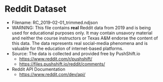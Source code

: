 # Reddit Dataset
* Filename: RC_2019-02-01_trimmed.ndjson
* WARNING: This file contains **real** Reddit data from 2019 and is being used
for educational purposes only.   It may contain unsavory material and 
neither the course instructors or Texas A&M endorse the content of this data.
The data represents real social-media phenomena and is valuable for the 
education of internet-based platforms.
* Source:   The data is collected and provided free by PushShift.io
    * https://www.reddit.com/r/pushshift/
    * https://files.pushshift.io/reddit/comments/
* Reddit API Documentation
    * https://www.reddit.com/dev/api/


